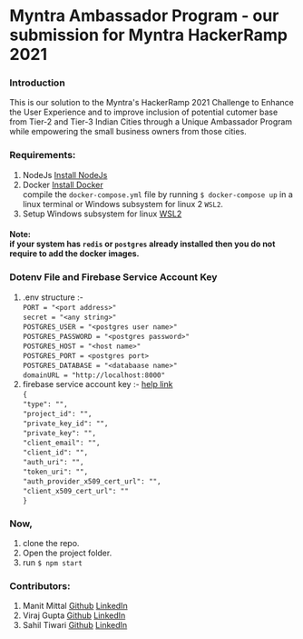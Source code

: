 # Myntra Ambassador Program - our submission for Myntra HackerRamp 2021

### Introduction 
This is our solution to the Myntra's HackerRamp 2021 Challenge to Enhance the User Experience and to improve inclusion of potential cutomer base from Tier-2 and Tier-3 Indian Cities through a Unique Ambassador Program while empowering the small business owners from those cities.

### Requirements:
1. NodeJs [Install NodeJs](https://nodejs.org/en/download/)
2. Docker [Install Docker](https://docs.docker.com/desktop/windows/install/)
   <br/>compile the `docker-compose.yml` file by running `$ docker-compose up` in a linux terminal or Windows subsystem for linux 2 `WSL2`.
3. Setup Windows subsystem for linux [WSL2](https://docs.microsoft.com/en-gb/windows/wsl/install-win10)

#### Note:<br/> if your system has `redis` or `postgres` already installed then you do not require to add the docker images.

### Dotenv File and Firebase Service Account Key
1. .env structure :-<br/>
   `PORT = "<port address>"`<br/>
    `secret = "<any string>"`<br/>
    `POSTGRES_USER = "<postgres user name>"`<br/>
    `POSTGRES_PASSWORD = "<postgres password>"`<br/>
    `POSTGRES_HOST = "<host name>"`<br/>
    `POSTGRES_PORT = <postgres port>`<br/>
    `POSTGRES_DATABASE = "<databaase name>"`<br/>
    `domainURL = "http://localhost:8000"`<br/>
2. firebase service account key :- [help link](https://stackoverflow.com/questions/40799258/where-can-i-get-serviceaccountcredentials-json-for-firebase-admin) <br/>
   `{`<br/>
   `"type": "",`<br/>
   `"project_id": "",`<br/>
   `"private_key_id": "",`<br/>
   `"private_key": "",`<br/>
   `"client_email": "",`<br/>
   `"client_id": "",`<br/>
   `"auth_uri": "",`<br/>
   `"token_uri": "",`<br/>
   `"auth_provider_x509_cert_url": "",`<br/>
   `"client_x509_cert_url": ""`<br/>
   `}`<br/>

### Now,
1. clone the repo.
2. Open the project folder.
3. run `$ npm start`

### Contributors:
1. Manit Mittal [Github](https://github.com/manitmittal) [LinkedIn](https://www.linkedin.com/in/manit-mittal-870035159/)
2. Viraj Gupta [Github](https://github.com/Viraj24Gupta) [LinkedIn](https://www.linkedin.com/in/viraj24gupta/)
3. Sahil Tiwari [Github](https://github.com/sahil-9898) [LinkedIn](https://www.linkedin.com/in/sahil-tiwari-307a61166/)
